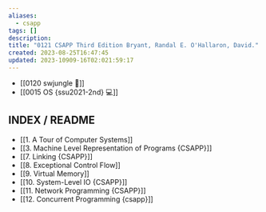 ```yaml
---
aliases:
  - csapp
tags: []
description: 
title: "0121 CSAPP Third Edition Bryant, Randal E. O'Hallaron, David."
created: 2023-08-25T16:47:45
updated: 2023-10909-16T02:021:59:17
---
```

- [[0120 swjungle 🤖]]
- [[0015 OS {ssu2021-2nd} 💻]]

## INDEX / README

- [[1. A Tour of Computer Systems]]
- [[3. Machine Level Representation of Programs {CSAPP}]]
- [[7. Linking {CSAPP}]]
- [[8. Exceptional Control Flow]]
- [[9. Virtual Memory]]
- [[10. System-Level IO {CSAPP}]]
- [[11. Network Programming {CSAPP}]]
- [[12. Concurrent Programming {csapp}]]
